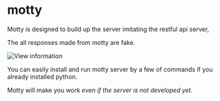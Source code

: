 # motty
Motty is designed to build up the server imitating the restful api server, 

The all responses made from motty are fake. 

![View information](../master/app/static/images/github/detail.png)

You can easily install and run motty server by a few of commands if you already installed python.

Motty will make you work *even if the server is not developed yet.*

